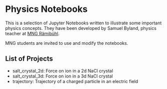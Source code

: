 # Physics Notebooks

This is a selection of Jupyter Notebooks written to illustrate some important physics concepts. They have been developed by Samuel Byland, physics teacher at [MNG Rämibühl](https://www.mng.ch).

MNG students are invited to use and modify the notebooks.


## List of Projects
- salt_crystal_2d: Force on ion in a 2d NaCl crystal
- salt_crystal_3d: Force on ion in a 3d NaCl crystal
- trajectory: Trajectory of a charged particle in an electric field
